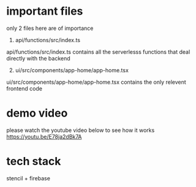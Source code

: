 # important files

only 2 files here are of importance

1. api/functions/src/index.ts

api/functions/src/index.ts contains all the serverlesss 
functions that deal directly with the backend

2. ui/src/components/app-home/app-home.tsx

ui/src/components/app-home/app-home.tsx contains 
the only relevent frontend code
# demo video 

please watch the youtube video below to see how it works
https://youtu.be/E78ja2dBk7A

# tech stack

stencil + firebase
